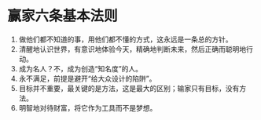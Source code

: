 # 赢家六条基本法则

1. 做他们都不知道的事，用他们都不懂的方式，这永远是一条总的方针。
2. 清醒地认识世界，有意识地体验今天，精确地判断未来，然后正确而聪明地行动。
3. 成为名人？不，成为创造“知名度”的人。
4. 永不满足，前提是避开“给大众设计的陷阱”。
5. 目标并不重要，最关键的是方法，这是最大的区别；输家只有目标，没有方法。
6. 明智地对待财富，将它作为工具而不是梦想。
